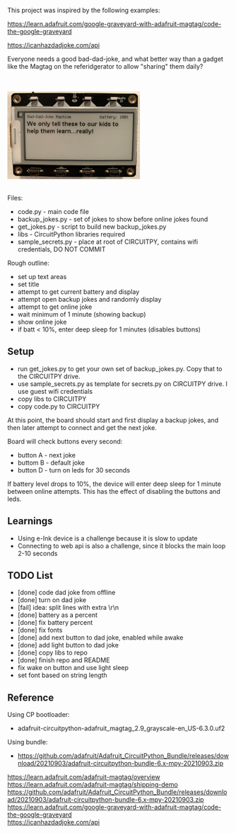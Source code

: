 
This project was inspired by the following examples:

https://learn.adafruit.com/google-graveyard-with-adafruit-magtag/code-the-google-graveyard<br>

https://icanhazdadjoke.com/api<br>


Everyone needs a good bad-dad-joke, and what better way than a gadget like the Magtag on 
the referidgerator to allow "sharing" them daily?

<br>
<br>
<img src="./machine1.jpg" width="300">
<br>
<br>

Files:
- code.py - main code file
- backup_jokes.py - set of jokes to show before online jokes found
- get_jokes.py - script to build new backup_jokes.py
- libs - CircuitPython libraries required
- sample_secrets.py - place at root of CIRCUITPY, contains wifi credentials, DO NOT COMMIT

Rough outline:
- set up text areas
- set title
- attempt to get current battery and display
- attempt open backup jokes and randomly display
- attempt to get online joke
- wait minimum of 1 minute (showing backup)
- show online joke
- if batt < 10%, enter deep sleep for 1 minutes (disables buttons)

## Setup

- run get_jokes.py to get your own set of backup_jokes.py.  Copy that to the CIRCUITPY drive.  
- use sample_secrets.py as template for secrets.py on CIRCUITPY drive.  I use guest wifi credentials
- copy libs to CIRCUITPY
- copy code.py to CIRCUITPY

At this point, the board should start and first display a backup jokes, and then later attempt to connect
and get  the next joke.

Board will check buttons every second:

- button A - next joke
- buttom B - default joke 
- button D - turn on leds for 30 seconds

If battery level drops to 10%, the device will enter deep sleep for 1 minute between online attempts. This has
the effect of disabling the buttons and leds.


## Learnings

- Using e-Ink device is a challenge because it is slow to update
- Connecting to web api is also a challenge, since it blocks the main loop 2-10 seconds

## TODO List

- [done] code dad joke from offline
- [done] turn on dad joke
- [fail] idea: split lines with extra \r\n
- [done] battery as a percent
- [done] fix battery percent
- [done] fix fonts
- [done] add next button to dad joke, enabled while awake
- [done] add light button to dad joke
- [done] copy libs to repo
- [done] finish repo and README
- fix wake on button and use light sleep
- set font based on string length

## Reference

Using CP bootloader:
- adafruit-circuitpython-adafruit_magtag_2.9_grayscale-en_US-6.3.0.uf2

Using bundle:
- https://github.com/adafruit/Adafruit_CircuitPython_Bundle/releases/download/20210903/adafruit-circuitpython-bundle-6.x-mpy-20210903.zip

https://learn.adafruit.com/adafruit-magtag/overview<br>
https://learn.adafruit.com/adafruit-magtag/shipping-demo<br>
https://github.com/adafruit/Adafruit_CircuitPython_Bundle/releases/download/20210903/adafruit-circuitpython-bundle-6.x-mpy-20210903.zip<br>
https://learn.adafruit.com/google-graveyard-with-adafruit-magtag/code-the-google-graveyard<br>
https://icanhazdadjoke.com/api<br>
